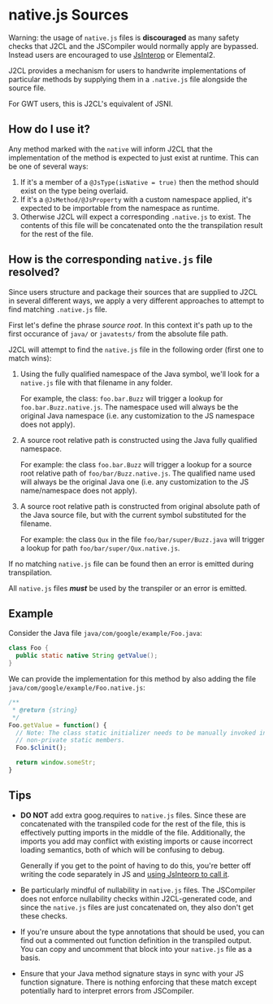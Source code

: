 # native.js Sources

Warning: the usage of `native.js` files is **discouraged** as many safety checks
that J2CL and the JSCompiler would normally apply are bypassed. Instead users
are encouraged to use [JsInterop](jsinterop-by-example.md) or Elemental2.

J2CL provides a mechanism for users to handwrite implementations of particular
methods by supplying them in a `.native.js` file alongside the source file.

For GWT users, this is J2CL's equivalent of JSNI.

## How do I use it?

Any method marked with the `native` will inform J2CL that the implementation of
the method is expected to just exist at runtime. This can be one of several
ways:

1.  If it's a member of a `@JsType(isNative = true)` then the method should
    exist on the type being overlaid.
2.  If it's a `@JsMethod/@JsProperty` with a custom namespace applied, it's
    expected to be importable from the namespace as runtime.
3.  Otherwise J2CL will expect a corresponding `.native.js` to exist. The
    contents of this file will be concatenated onto the the transpilation result
    for the rest of the file.

## How is the corresponding `native.js` file resolved?

Since users structure and package their sources that are supplied to J2CL in
several different ways, we apply a very different approaches to attempt to find
matching `.native.js` file.

First let's define the phrase *source root*. In this context it's path up to the
first occurance of `java/` or `javatests/` from the absolute file path.

J2CL will attempt to find the `native.js` file in the following order (first one
to match wins):

1.  Using the fully qualified namespace of the Java symbol, we'll look for a
    `native.js` file with that filename in any folder.

    For example, the class: `foo.bar.Buzz` will trigger a lookup for
    `foo.bar.Buzz.native.js`. The namespace used will always be the original
    Java namespace (i.e. any customization to the JS namespace does not apply).

2.  A source root relative path is constructed using the Java fully qualified
    namespace.

    For example: the class `foo.bar.Buzz` will trigger a lookup for a source
    root relative path of `foo/bar/Buzz.native.js`. The qualified name used will
    always be the original Java one (i.e. any customization to the JS
    name/namespace does not apply).

3.  A source root relative path is constructed from original absolute path of
    the Java source file, but with the current symbol substituted for the
    filename.

    For example: the class `Qux` in the file `foo/bar/super/Buzz.java` will
    trigger a lookup for path `foo/bar/super/Qux.native.js`.

If no matching `native.js` file can be found then an error is emitted during
transpilation.

All `native.js` files ***must*** be used by the transpiler or an error is
emitted.

## Example

Consider the Java file `java/com/google/example/Foo.java`:

```java
class Foo {
  public static native String getValue();
}
```

We can provide the implementation for this method by also adding the file
`java/com/google/example/Foo.native.js`:

```javascript
/**
 * @return {string}
 */
Foo.getValue = function() {
  // Note: The class static initializer needs to be manually invoked in any
  // non-private static members.
  Foo.$clinit();

  return window.someStr;
}
```

## Tips

*   **DO NOT** add extra goog.requires to `native.js` files. Since these are
    concatenated with the transpiled code for the rest of the file, this is
    effectively putting imports in the middle of the file. Additionally, the
    imports you add may conflict with existing imports or cause incorrect
    loading semantics, both of which will be confusing to debug.

    Generally if you get to the point of having to do this, you're better off
    writing the code separately in JS and
    [using JsInteorp to call it](jsinterop-by-example.md#jstype-interface-with-closure-utilities).

*   Be particularly mindful of nullability in `native.js` files. The JSCompiler
    does not enforce nullability checks within J2CL-generated code, and since
    the `native.js` files are just concatenated on, they also don't get these
    checks.

*   If you're unsure about the type annotations that should be used, you can
    find out a commented out function definition in the transpiled output. You
    can copy and uncomment that block into your `native.js` file as a basis.

*   Ensure that your Java method signature stays in sync with your JS function
    signature. There is nothing enforcing that these match except potentially
    hard to interpret errors from JSCompiler.
